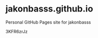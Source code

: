 # jakonbasss.github.io
Personal GitHub Pages site for jakonbasss









































































3KFR6zrJz
